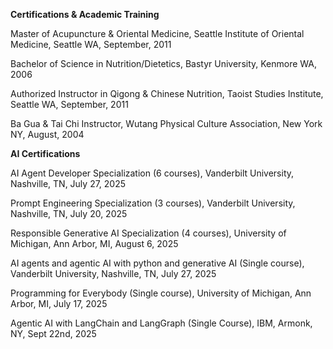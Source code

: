**Certifications & Academic Training**

​Master of Acupuncture & Oriental Medicine, Seattle Institute of Oriental Medicine, Seattle WA, September, 2011

​Bachelor of Science in Nutrition/Dietetics, Bastyr University, Kenmore WA, 2006

​Authorized Instructor in ​Qigong & Chinese Nutrition, Taoist Studies Institute, Seattle WA, September, 2011

​Ba Gua & Tai Chi Instructor, Wutang Physical Culture Association, New York NY, August, 2004

**​AI Certifications**

​AI Agent Developer Specialization (6 courses), Vanderbilt University, Nashville, TN, July 27, 2025

​Prompt Engineering Specialization (3 courses), Vanderbilt University, Nashville, TN, July 20, 2025

​Responsible Generative AI Specialization (4 courses), University of Michigan, Ann Arbor, MI, August 6, 2025

​AI agents and agentic AI with python and generative AI (Single course), Vanderbilt University, Nashville, TN, July 27, 2025

​Programming for Everybody (Single course), University of Michigan, Ann Arbor, MI, July 17, 2025

Agentic AI with LangChain and LangGraph (Single Course), IBM, Armonk, NY, Sept 22nd, 2025

